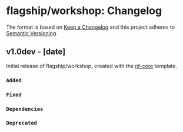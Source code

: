 # flagship/workshop: Changelog

The format is based on [Keep a Changelog](https://keepachangelog.com/en/1.0.0/)
and this project adheres to [Semantic Versioning](https://semver.org/spec/v2.0.0.html).

## v1.0dev - [date]

Initial release of flagship/workshop, created with the [nf-core](https://nf-co.re/) template.

### `Added`

### `Fixed`

### `Dependencies`

### `Deprecated`
